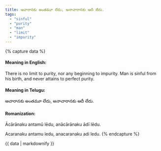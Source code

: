 ```yaml
---
title: ఆచారానకు అంతమూ లేదు, అనాచారానకు ఆదీ లేదు.
tags:
  - "sinful"
  - "purity"
  - "man"
  - "limit"
  - "impurity"
---
```


{% capture data %}
#### Meaning in English:
There is no limit to purity, nor any beginning to impurity.
Man is sinful from his birth, and never attains to perfect purity.

#### Meaning in Telugu:
ఆచారానకు అంతమూ లేదు, అనాచారానకు ఆదీ లేదు.

#### Romanization:
Ācārānaku antamū lēdu, anācārānaku ādī lēdu.

Acaranaku antamu ledu, anacaranaku adi ledu.
{% endcapture %}

{{ data | markdownify }}

